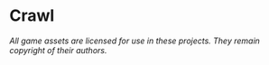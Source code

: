# Crawl

_All game assets are licensed for use in these projects. They remain copyright of their authors._

